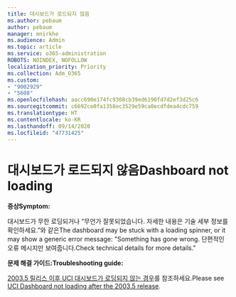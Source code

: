 ```yaml
---
title: 대시보드가 로드되지 않음
ms.author: pebaum
author: pebaum
manager: mnirkhe
ms.audience: Admin
ms.topic: article
ms.service: o365-administration
ROBOTS: NOINDEX, NOFOLLOW
localization_priority: Priority
ms.collection: Adm_O365
ms.custom:
- "9002929"
- "5608"
ms.openlocfilehash: aacc690e174fc9308cb39ed6190fd7d2ef3d25c6
ms.sourcegitcommit: c6692ce0fa1358ec3529e59ca0ecdfdea4cdc759
ms.translationtype: HT
ms.contentlocale: ko-KR
ms.lasthandoff: 09/14/2020
ms.locfileid: "47731425"
---
```

# <a name="dashboard-not-loading"></a><span data-ttu-id="d948b-102">대시보드가 로드되지 않음</span><span class="sxs-lookup"><span data-stu-id="d948b-102">Dashboard not loading</span></span>

<span data-ttu-id="d948b-103">**증상**</span><span class="sxs-lookup"><span data-stu-id="d948b-103">**Symptom:**</span></span>

<span data-ttu-id="d948b-104">대시보드가 무한 로딩되거나 “무언가 잘못되었습니다. 자세한 내용은 기술 세부 정보를 확인하세요.”와 같은</span><span class="sxs-lookup"><span data-stu-id="d948b-104">The dashboard may be stuck with a loading spinner, or it may show a generic error message: "Something has gone wrong.</span></span> <span data-ttu-id="d948b-105">단편적인 오류 메시지만 보여줍니다.</span><span class="sxs-lookup"><span data-stu-id="d948b-105">Check technical details for more details."</span></span>

<span data-ttu-id="d948b-106">**문제 해결 가이드:**</span><span class="sxs-lookup"><span data-stu-id="d948b-106">**Troubleshooting guide:**</span></span>

<span data-ttu-id="d948b-107">[2003.5 릴리스 이후 UCI 대시보드가 로딩되지 않는 경우](https://support.microsoft.com/help/4558635/uci-dashboard-not-loading-after-the-2003-5-release)를 참조하세요.</span><span class="sxs-lookup"><span data-stu-id="d948b-107">Please see [UCI Dashboard not loading after the 2003.5 release](https://support.microsoft.com/help/4558635/uci-dashboard-not-loading-after-the-2003-5-release).</span></span>
